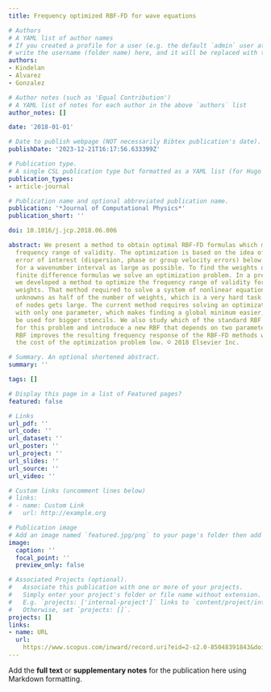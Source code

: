 ```yaml
---
title: Frequency optimized RBF-FD for wave equations

# Authors
# A YAML list of author names
# If you created a profile for a user (e.g. the default `admin` user at `content/authors/admin/`), 
# write the username (folder name) here, and it will be replaced with their full name and linked to their profile.
authors:
- Kindelan
- Alvarez
- Gonzalez

# Author notes (such as 'Equal Contribution')
# A YAML list of notes for each author in the above `authors` list
author_notes: []

date: '2018-01-01'

# Date to publish webpage (NOT necessarily Bibtex publication's date).
publishDate: '2023-12-21T16:17:56.633399Z'

# Publication type.
# A single CSL publication type but formatted as a YAML list (for Hugo requirements).
publication_types:
- article-journal

# Publication name and optional abbreviated publication name.
publication: '*Journal of Computational Physics*'
publication_short: ''

doi: 10.1016/j.jcp.2018.06.006

abstract: We present a method to obtain optimal RBF-FD formulas which maximize their
  frequency range of validity. The optimization is based on the idea of keeping an
  error of interest (dispersion, phase or group velocity errors) below a given threshold
  for a wavenumber interval as large as possible. To find the weights of these optimal
  finite difference formulas we solve an optimization problem. In a previous work
  we developed a method to optimize the frequency range of validity for finite difference
  weights. That method required to solve a system of nonlinear equations with as many
  unknowns as half of the number of weights, which is a very hard task when the number
  of nodes gets large. The current method requires solving an optimization problem
  with only one parameter, which makes finding a global minimum easier, and thus can
  be used for bigger stencils. We also study which of the standard RBF are more appropriate
  for this problem and introduce a new RBF that depends on two parameters. This new
  RBF improves the resulting frequency response of the RBF-FD methods while keeping
  the cost of the optimization problem low. © 2018 Elsevier Inc.

# Summary. An optional shortened abstract.
summary: ''

tags: []

# Display this page in a list of Featured pages?
featured: false

# Links
url_pdf: ''
url_code: ''
url_dataset: ''
url_poster: ''
url_project: ''
url_slides: ''
url_source: ''
url_video: ''

# Custom links (uncomment lines below)
# links:
# - name: Custom Link
#   url: http://example.org

# Publication image
# Add an image named `featured.jpg/png` to your page's folder then add a caption below.
image:
  caption: ''
  focal_point: ''
  preview_only: false

# Associated Projects (optional).
#   Associate this publication with one or more of your projects.
#   Simply enter your project's folder or file name without extension.
#   E.g. `projects: ['internal-project']` links to `content/project/internal-project/index.md`.
#   Otherwise, set `projects: []`.
projects: []
links:
- name: URL
  url: 
    https://www.scopus.com/inward/record.uri?eid=2-s2.0-85048391843&doi=10.1016%2fj.jcp.2018.06.006&partnerID=40&md5=d112ddf8335fa44977162f5fb8503286
---
```


Add the **full text** or **supplementary notes** for the publication here using Markdown formatting.
